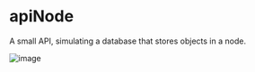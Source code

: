 # apiNode
A small API, simulating a database that stores objects in a node.



![image](https://user-images.githubusercontent.com/77704994/119237517-a01d9c80-bb13-11eb-9fbd-0d3ab88e1c5a.png)
